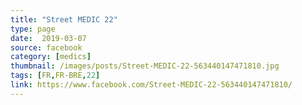 ```yaml
---
title: "Street MEDIC 22"
type: page
date:  2019-03-07
source: facebook
category: [medics]
thumbnail: /images/posts/Street-MEDIC-22-563440147471810.jpg
tags: [FR,FR-BRE,22]
link: https://www.facebook.com/Street-MEDIC-22-563440147471810/
---
```

